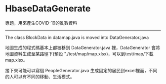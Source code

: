 # HbaseDataGenerate
專題，用來產生COVID-19的亂數資料

------
The class BlockData in datamap.java is moved into DataGenerator.java

地圖生成的程式碼基本上都被移到 DataGenerator.java 裡，DataGenerator 會將地圖資料生成至某路徑下(預設 "./test/map/map.xlsx)，可以到test/map/下載map.xlsx。

接下來可能可以寫個 PeopleGenerator.java 生成固定的居民到excel裡面，不同的人可以有不同的移動、生活模式。
